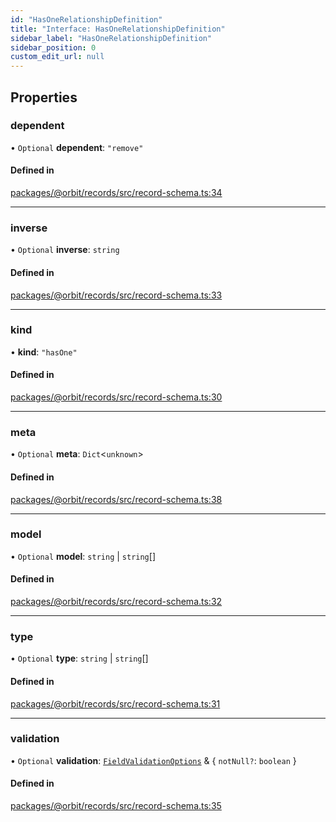 ```yaml
---
id: "HasOneRelationshipDefinition"
title: "Interface: HasOneRelationshipDefinition"
sidebar_label: "HasOneRelationshipDefinition"
sidebar_position: 0
custom_edit_url: null
---
```


## Properties

### dependent

• `Optional` **dependent**: ``"remove"``

#### Defined in

[packages/@orbit/records/src/record-schema.ts:34](https://github.com/orbitjs/orbit/blob/6e0cbd41/packages/@orbit/records/src/record-schema.ts#L34)

___

### inverse

• `Optional` **inverse**: `string`

#### Defined in

[packages/@orbit/records/src/record-schema.ts:33](https://github.com/orbitjs/orbit/blob/6e0cbd41/packages/@orbit/records/src/record-schema.ts#L33)

___

### kind

• **kind**: ``"hasOne"``

#### Defined in

[packages/@orbit/records/src/record-schema.ts:30](https://github.com/orbitjs/orbit/blob/6e0cbd41/packages/@orbit/records/src/record-schema.ts#L30)

___

### meta

• `Optional` **meta**: `Dict`<`unknown`\>

#### Defined in

[packages/@orbit/records/src/record-schema.ts:38](https://github.com/orbitjs/orbit/blob/6e0cbd41/packages/@orbit/records/src/record-schema.ts#L38)

___

### model

• `Optional` **model**: `string` \| `string`[]

#### Defined in

[packages/@orbit/records/src/record-schema.ts:32](https://github.com/orbitjs/orbit/blob/6e0cbd41/packages/@orbit/records/src/record-schema.ts#L32)

___

### type

• `Optional` **type**: `string` \| `string`[]

#### Defined in

[packages/@orbit/records/src/record-schema.ts:31](https://github.com/orbitjs/orbit/blob/6e0cbd41/packages/@orbit/records/src/record-schema.ts#L31)

___

### validation

• `Optional` **validation**: [`FieldValidationOptions`](FieldValidationOptions.md) & { `notNull?`: `boolean`  }

#### Defined in

[packages/@orbit/records/src/record-schema.ts:35](https://github.com/orbitjs/orbit/blob/6e0cbd41/packages/@orbit/records/src/record-schema.ts#L35)
